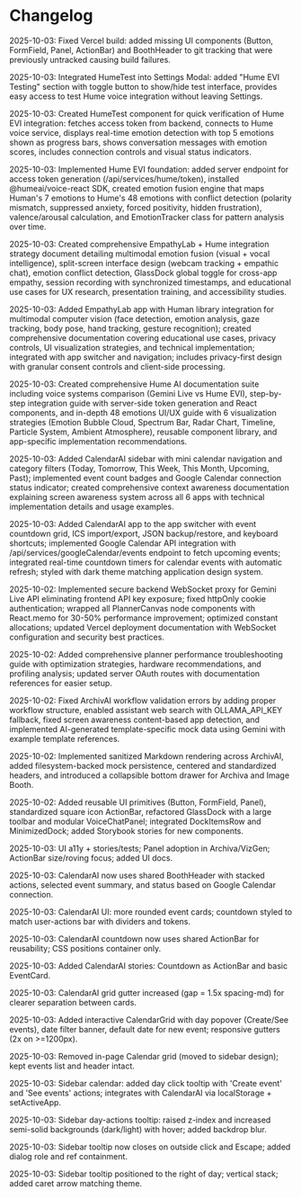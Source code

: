 # Changelog

2025-10-03: Fixed Vercel build: added missing UI components (Button, FormField, Panel, ActionBar) and BoothHeader to git tracking that were previously untracked causing build failures.

2025-10-03: Integrated HumeTest into Settings Modal: added "Hume EVI Testing" section with toggle button to show/hide test interface, provides easy access to test Hume voice integration without leaving Settings.

2025-10-03: Created HumeTest component for quick verification of Hume EVI integration: fetches access token from backend, connects to Hume voice service, displays real-time emotion detection with top 5 emotions shown as progress bars, shows conversation messages with emotion scores, includes connection controls and visual status indicators.

2025-10-03: Implemented Hume EVI foundation: added server endpoint for access token generation (/api/services/hume/token), installed @humeai/voice-react SDK, created emotion fusion engine that maps Human's 7 emotions to Hume's 48 emotions with conflict detection (polarity mismatch, suppressed anxiety, forced positivity, hidden frustration), valence/arousal calculation, and EmotionTracker class for pattern analysis over time.

2025-10-03: Created comprehensive EmpathyLab + Hume integration strategy document detailing multimodal emotion fusion (visual + vocal intelligence), split-screen interface design (webcam tracking + empathic chat), emotion conflict detection, GlassDock global toggle for cross-app empathy, session recording with synchronized timestamps, and educational use cases for UX research, presentation training, and accessibility studies.

2025-10-03: Added EmpathyLab app with Human library integration for multimodal computer vision (face detection, emotion analysis, gaze tracking, body pose, hand tracking, gesture recognition); created comprehensive documentation covering educational use cases, privacy controls, UI visualization strategies, and technical implementation; integrated with app switcher and navigation; includes privacy-first design with granular consent controls and client-side processing.

2025-10-03: Created comprehensive Hume AI documentation suite including voice systems comparison (Gemini Live vs Hume EVI), step-by-step integration guide with server-side token generation and React components, and in-depth 48 emotions UI/UX guide with 6 visualization strategies (Emotion Bubble Cloud, Spectrum Bar, Radar Chart, Timeline, Particle System, Ambient Atmosphere), reusable component library, and app-specific implementation recommendations.

2025-10-03: Added CalendarAI sidebar with mini calendar navigation and category filters (Today, Tomorrow, This Week, This Month, Upcoming, Past); implemented event count badges and Google Calendar connection status indicator; created comprehensive context awareness documentation explaining screen awareness system across all 6 apps with technical implementation details and usage examples.

2025-10-03: Added CalendarAI app to the app switcher with event countdown grid, ICS import/export, JSON backup/restore, and keyboard shortcuts; implemented Google Calendar API integration with /api/services/googleCalendar/events endpoint to fetch upcoming events; integrated real-time countdown timers for calendar events with automatic refresh; styled with dark theme matching application design system.

2025-10-02: Implemented secure backend WebSocket proxy for Gemini Live API eliminating frontend API key exposure; fixed httpOnly cookie authentication; wrapped all PlannerCanvas node components with React.memo for 30-50% performance improvement; optimized constant allocations; updated Vercel deployment documentation with WebSocket configuration and security best practices.

2025-10-02: Added comprehensive planner performance troubleshooting guide with optimization strategies, hardware recommendations, and profiling analysis; updated server OAuth routes with documentation references for easier setup.

2025-10-02: Fixed ArchivAI workflow validation errors by adding proper workflow structure, enabled assistant web search with OLLAMA_API_KEY fallback, fixed screen awareness content-based app detection, and implemented AI-generated template-specific mock data using Gemini with example template references.

2025-10-02: Implemented sanitized Markdown rendering across ArchivAI, added filesystem-backed mock persistence, centered and standardized headers, and introduced a collapsible bottom drawer for Archiva and Image Booth.

2025-10-02: Added reusable UI primitives (Button, FormField, Panel), standardized square icon ActionBar, refactored GlassDock with a large toolbar and modular VoiceChatPanel; integrated DockItemsRow and MinimizedDock; added Storybook stories for new components.

2025-10-03: UI a11y + stories/tests; Panel adoption in Archiva/VizGen; ActionBar size/roving focus; added UI docs.

2025-10-03: CalendarAI now uses shared BoothHeader with stacked actions, selected event summary, and status based on Google Calendar connection.

2025-10-03: CalendarAI UI: more rounded event cards; countdown styled to match user-actions bar with dividers and tokens.

2025-10-03: CalendarAI countdown now uses shared ActionBar for reusability; CSS positions container only.

2025-10-03: Added CalendarAI stories: Countdown as ActionBar and basic EventCard.

2025-10-03: CalendarAI grid gutter increased (gap = 1.5x spacing-md) for clearer separation between cards.

2025-10-03: Added interactive CalendarGrid with day popover (Create/See events), date filter banner, default date for new event; responsive gutters (2x on >=1200px).

2025-10-03: Removed in-page Calendar grid (moved to sidebar design); kept events list and header intact.

2025-10-03: Sidebar calendar: added day click tooltip with 'Create event' and 'See events' actions; integrates with CalendarAI via localStorage + setActiveApp.

2025-10-03: Sidebar day-actions tooltip: raised z-index and increased semi-solid backgrounds (dark/light) with hover; added backdrop blur.

2025-10-03: Sidebar tooltip now closes on outside click and Escape; added dialog role and ref containment.

2025-10-03: Sidebar tooltip positioned to the right of day; vertical stack; added caret arrow matching theme.
